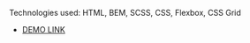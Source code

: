 Technologies used:  HTML, BEM, SCSS, CSS, Flexbox, CSS Grid
- [DEMO LINK](https://spacehook.github.io/BOSE/)
